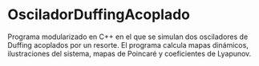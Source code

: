 # OsciladorDuffingAcoplado
Programa modularizado en C++ en el que se simulan dos osciladores de Duffing acoplados por un resorte. El programa calcula mapas dinámicos, ilustraciones del sistema, mapas de Poincaré y coeficientes de Lyapunov.
